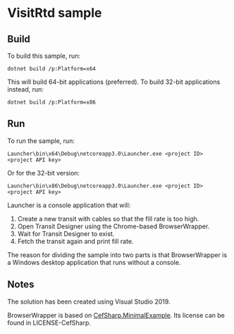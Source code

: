 # VisitRtd sample

## Build

To build this sample, run:

    dotnet build /p:Platform=x64

This will build 64-bit applications (preferred). To build 32-bit
applications instead, run:

    dotnet build /p:Platform=x86

## Run

To run the sample, run:

    Launcher\bin\x64\Debug\netcoreapp3.0\Launcher.exe <project ID> <project API key>

Or for the 32-bit version:

    Launcher\bin\x86\Debug\netcoreapp3.0\Launcher.exe <project ID> <project API key>

Launcher is a console application that will:

1. Create a new transit with cables so that the fill rate is too high.
2. Open Transit Designer using the Chrome-based BrowserWrapper.
3. Wait for Transit Designer to exist.
4. Fetch the transit again and print fill rate.

The reason for dividing the sample into two parts is that
BrowserWrapper is a Windows desktop application that runs without
a console.

## Notes

The solution has been created using Visual Studio 2019.

BrowserWrapper is based on [CefSharp.MinimalExample](https://github.com/cefsharp/CefSharp.MinimalExample/).
Its license can be found in LICENSE-CefSharp.